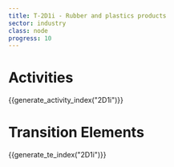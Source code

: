 ```yaml
---
title: T-2D1i - Rubber and plastics products
sector: industry
class: node
progress: 10
---
```




# Activities

{{generate_activity_index("2D1i")}}


# Transition Elements

{{generate_te_index("2D1i")}}

